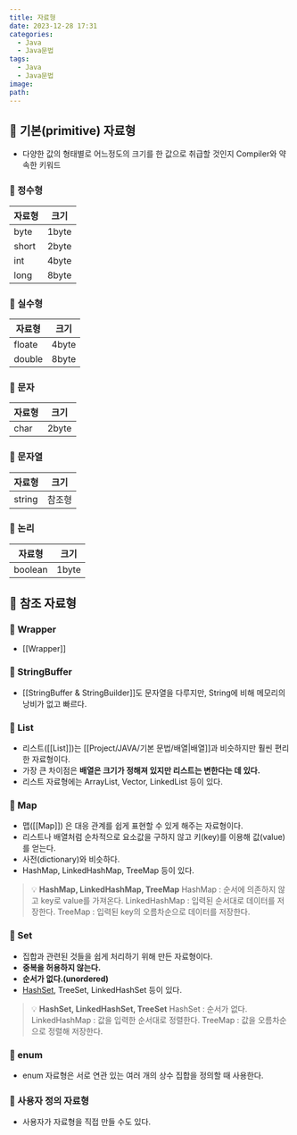 ```yaml
---
title: 자료형
date: 2023-12-28 17:31
categories:
  - Java
  - Java문법
tags:
  - Java
  - Java문법
image: 
path:
---
```


## 🌈 기본(primitive) 자료형
- 다양한 값의 형태별로 어느정도의 크기를 한 값으로 취급할 것인지 Compiler와 약속한 키워드

### 📌 정수형
|자료형|크기|
| --- | --- |
| byte | 1byte |
| short | 2byte |
| int | 4byte |
| long | 8byte |

### 📌 실수형
|자료형|크기|
| --- | --- |
| floate | 4byte |
| double | 8byte |

### 📌 문자
|자료형|크기|
| --- | --- |
| char | 2byte |

### 📌 문자열
|자료형|크기|
| --- | --- |
| string | 참조형 |

### 📌 논리
|자료형|크기|
| --- | --- |
| boolean | 1byte |

## 🌈 참조 자료형

### 📌 Wrapper
+ [[Wrapper]]
### 📌 StringBuffer
- [[StringBuffer & StringBuilder]]도 문자열을 다루지만, String에 비해 메모리의 낭비가 없고 빠르다.

### 📌 List
+ 리스트([[List]])는 [[Project/JAVA/기본 문법/배열|배열]]과 비슷하지만 훨씬 편리한 자료형이다.
+ 가장 큰 차이점은 **배열은 크기가 정해져 있지만 리스트는 변한다는 데 있다.**
+ 리스트 자료형에는 ArrayList, Vector, LinkedList 등이 있다.

### 📌 Map
+ 맵([[Map]]) 은 대응 관계를 쉽게 표현할 수 있게 해주는 자료형이다.
+ 리스트나 배열처럼 순차적으로 요소값을 구하지 않고 키(key)를 이용해 값(value)를 얻는다.
+ 사전(dictionary)와 비슷하다.
+ HashMap, LinkedHashMap, TreeMap 등이 있다.

> 💡 **HashMap, LinkedHashMap, TreeMap**
HashMap : 순서에 의존하지 않고 key로 value를 가져온다.
LinkedHashMap : 입력된 순서대로 데이터를 저장한다.
TreeMap : 입력된 key의 오름차순으로 데이터를 저장한다.

### 📌 Set
+ 집합과 관련된 것들을 쉽게 처리하기 위해 만든 자료형이다.
+ **중복을 허용하지 않는다.**
+ **순서가 없다.(unordered)**
+ [HashSet](https://velog.io/@sonjh919/Java.util.HashSet), TreeSet, LinkedHashSet 등이 있다.

> 💡 **HashSet, LinkedHashSet, TreeSet**
HashSet : 순서가 없다.
LinkedHashMap : 값을 입력한 순서대로 정렬한다.
TreeMap : 값을 오름차순으로 정렬해 저장한다.

### 📌 enum
+ enum 자료형은 서로 연관 있는 여러 개의 상수 집합을 정의할 때 사용한다.

### 📌 사용자 정의 자료형
+ 사용자가 자료형을 직접 만들 수도 있다.